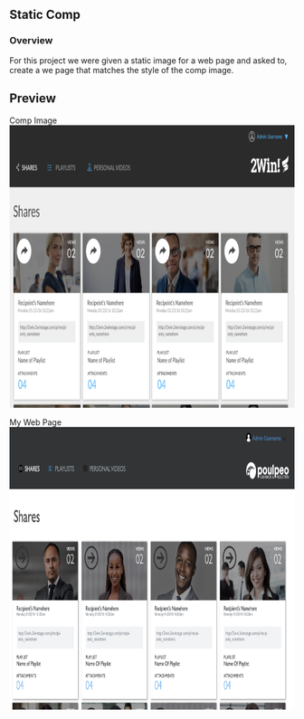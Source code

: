 ## Static Comp ##

### Overview ###
For this project we were given a static image for a web page and asked to,
create a we page that matches the style of the comp image.


## Preview

<p align="left">Comp Image</br>
 <img width="1000" height="500" src="./assets/comp-image.png">
</p>

<p align="left">My Web Page</br>
 <img width="1000" height="500" src="./assets/my-web-page.png">
</p>
